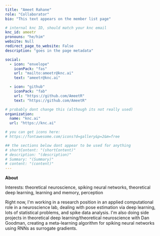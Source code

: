 ```yaml
---
title: "Ameet Rahane"
role: "Collaborator"
bio: "This text appears on the member list page"

# internal knc ID, should match your knc email
knc_id: ameetr
pronouns: "he/him"
website: Null
redirect_page_to_website: False
description: "goes in the page metadata"

social:
  - icon: "envelope"
    iconPack: "fas"
    url: "mailto:ameetr@knc.ai"
    text: "ameetr@knc.ai"

  - icon: "github"
    iconPack: "fab"
    url: "https://github.com/AmeetR"
    text: "https://github.com/AmeetR"

# probably dont change this (although its not really used)
organization: 
  name: "knc.ai"
  url: "https://knc.ai"

# you can get icons here:
# https://fontawesome.com/icons?d=gallery&p=2&m=free

## the sections below dont appear to be used for anything
# shortContent: "(shortContent)"
# description: "(description)"
# Summary: "(Summary)"
# content: "(content)"
---
```


**About**

Interests: theoretical neuroscience, spiking neural networks, theoretical deep learning, learning and memory, perception

Right now, I'm working in a research position in an applied computational role in a neuroscience lab, dealing with pose estimation via deep learning, lots of statistical problems, and spike data analysis. I'm also doing side projects in theoretical deep learning/theoretical neuroscience with Dan Goodman, creating a meta-learning algorithm for spiking neural networks using RNNs as surrogate gradients.